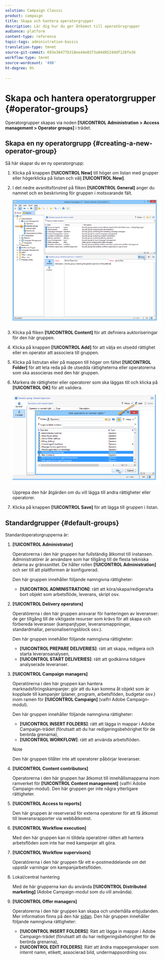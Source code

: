 ```yaml
---
solution: Campaign Classic
product: campaign
title: Skapa och hantera operatorgrupper
description: Lär dig hur du ger åtkomst till operatörsgrupper
audience: platform
content-type: reference
topic-tags: administration-basics
translation-type: tm+mt
source-git-commit: 693e38477b318ee44e0373a04d8524ddf128fe36
workflow-type: tm+mt
source-wordcount: '498'
ht-degree: 0%

---
```



# Skapa och hantera operatorgrupper {#operator-groups}

Operatorgrupper skapas via noden **[!UICONTROL Administration > Access management > Operator groups]** i trädet.

## Skapa en ny operatorgrupp {#creating-a-new-operator-group}

Så här skapar du en ny operatorgrupp:

1. Klicka på knappen **[!UICONTROL New]** till höger om listan med grupper eller högerklicka på listan och välj **[!UICONTROL New]**.
1. I det nedre avsnittsfönstret på fliken **[!UICONTROL General]** anger du namnet och en beskrivning för gruppen i motsvarande fält.

   ![](assets/s_ncs_user_create_operator_gp.png)

1. Klicka på fliken **[!UICONTROL Content]** för att definiera auktoriseringar för den här gruppen.
1. Klicka på knappen **[!UICONTROL Add]** för att välja en utsedd rättighet eller en operator att associera till gruppen.
1. Klicka på listrutan eller på mappen till höger om fältet **[!UICONTROL Folder]** för att leta reda på de utsedda rättigheterna eller operatorerna som ska associeras med den här gruppen.
1. Markera de rättigheter eller operatorer som ska läggas till och klicka på **[!UICONTROL OK]** för att validera.

   ![](assets/s_ncs_user_create_operator_gp03.png)

   Upprepa den här åtgärden om du vill lägga till andra rättigheter eller operatorer.

1. Klicka på knappen **[!UICONTROL Save]** för att lägga till gruppen i listan.

## Standardgrupper {#default-groups}

Standardoperatorgrupperna är:

1. **[!UICONTROL Administrator]**

   Operatorerna i den här gruppen har fullständig åtkomst till instansen. Administratörer är användare som har tillgång till de flesta tekniska delarna av gränssnittet. De håller rollen **[!UICONTROL Administration]** och ser till att plattformen är konfigurerad.

   Den här gruppen innehåller följande namngivna rättigheter:

   * **[!UICONTROL ADMINISTRATION]**: rätt att köra/skapa/redigera/ta bort objekt som arbetsflöde, leverans, skript osv.

1. **[!UICONTROL Delivery operators]**

   Operatörerna i den här gruppen ansvarar för hanteringen av leveranser: de ger tillgång till de viktigaste resurser som krävs för att skapa och förbereda leveranser (kampanjtyper, leveransmappningar, standardmallar, personaliseringsblock osv.).

   Den här gruppen innehåller följande namngivna rättigheter:

   * **[!UICONTROL PREPARE DELIVERIES]**: rätt att skapa, redigera och starta leveransanalysen,
   * **[!UICONTROL START DELIVERIES]**: rätt att godkänna tidigare analyserade leveranser.

1. **[!UICONTROL Campaign managers]**

   Operatörerna i den här gruppen kan hantera marknadsföringskampanjer: gör att du kan komma åt objekt som är kopplade till kampanjer (planer, program, arbetsflöden, budgetar osv.) inom ramen för **[!UICONTROL Campaign]** (valfri Adobe Campaign-modul).

   Den här gruppen innehåller följande namngivna rättigheter:

   * **[!UICONTROL INSERT FOLDERS]**: rätt att lägga in mappar i Adobe Campaign-trädet (förutsatt att du har redigeringsbehörighet för de berörda grenarna),
   * **[!UICONTROL WORKFLOW]**: rätt att använda arbetsflöden.

   >[!NOTE]
   >
   >Den här gruppen tillåter inte att operatorer påbörjar leveranser.

1. **[!UICONTROL Content contributors]**

   Operatorerna i den här gruppen har åtkomst till innehållsmapparna inom ramverket för **[!UICONTROL Content management]** (valfri Adobe Campaign-modul). Den här gruppen ger inte några ytterligare rättigheter.

1. **[!UICONTROL Access to reports]**

   Den här gruppen är reserverad för externa operatorer för att få åtkomst till leveransrapporter via webbåtkomst.

1. **[!UICONTROL Workflow execution]**

   Med den här gruppen kan ni tilldela operatörer rätten att hantera arbetsflöden som inte har med kampanjer att göra.

1. **[!UICONTROL Workflow supervisors]**

   Operatörerna i den här gruppen får ett e-postmeddelande om det uppstår varningar om kampanjarbetsflöden.

1. Lokal/central hantering

   Med de här grupperna kan du använda **[!UICONTROL Distributed marketing]** (Adobe Campaign-modul som du vill använda).

1. **[!UICONTROL Offer managers]**

   Operatorerna i den här gruppen kan skapa och underhålla erbjudanden. Mer information finns på den här [sidan](../../interaction/using/operator-profiles.md).
Den här gruppen innehåller följande namngivna rättigheter:

   * **[!UICONTROL INSERT FOLDERS]**: Rätt att lägga in mappar i Adobe Campaign-trädet (förutsatt att du har redigeringsbehörighet för de berörda grenarna),
   * **[!UICONTROL EDIT FOLDERS]**: Rätt att ändra mappegenskaper som internt namn, etikett, associerad bild, undermappsordning osv.



